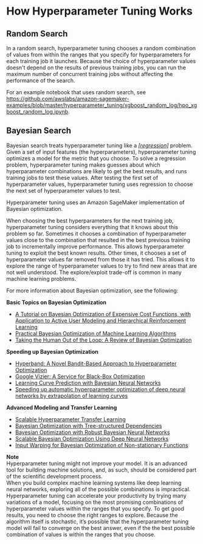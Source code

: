 # How Hyperparameter Tuning Works<a name="automatic-model-tuning-how-it-works"></a>

## Random Search<a name="automatic-tuning-random-search"></a>

In a random search, hyperparameter tuning chooses a random combination of values from within the ranges that you specify for hyperparameters for each training job it launches\. Because the choice of hyperparameter values doesn't depend on the results of previous training jobs, you can run the maximum number of concurrent training jobs without affecting the performance of the search\.

For an example notebook that uses random search, see [https://github\.com/awslabs/amazon\-sagemaker\-examples/blob/master/hyperparameter\_tuning/xgboost\_random\_log/hpo\_xgboost\_random\_log\.ipynb](https://github.com/awslabs/amazon-sagemaker-examples/blob/master/hyperparameter_tuning/xgboost_random_log/hpo_xgboost_random_log.ipynb)\.

## Bayesian Search<a name="automatic-tuning-bayesian-search.title"></a>

Bayesian search treats hyperparameter tuning like a *[\[regression\]](https://docs.aws.amazon.com/general/latest/gr/glos-chap.html#[regression])* problem\. Given a set of input features \(the hyperparameters\), hyperparameter tuning optimizes a model for the metric that you choose\. To solve a regression problem, hyperparameter tuning makes guesses about which hyperparameter combinations are likely to get the best results, and runs training jobs to test these values\. After testing the first set of hyperparameter values, hyperparameter tuning uses regression to choose the next set of hyperparameter values to test\.

Hyperparameter tuning uses an Amazon SageMaker implementation of Bayesian optimization\.

When choosing the best hyperparameters for the next training job, hyperparameter tuning considers everything that it knows about this problem so far\. Sometimes it chooses a combination of hyperparameter values close to the combination that resulted in the best previous training job to incrementally improve performance\. This allows hyperparameter tuning to exploit the best known results\. Other times, it chooses a set of hyperparameter values far removed from those it has tried\. This allows it to explore the range of hyperparameter values to try to find new areas that are not well understood\. The explore/exploit trade\-off is common in many machine learning problems\.

For more information about Bayesian optimization, see the following:

**Basic Topics on Bayesian Optimization**
+ [A Tutorial on Bayesian Optimization of Expensive Cost Functions, with Application to Active User Modeling and Hierarchical Reinforcement Learning](https://arxiv.org/abs/1012.2599)
+ [Practical Bayesian Optimization of Machine Learning Algorithms](https://arxiv.org/abs/1206.2944)
+ [Taking the Human Out of the Loop: A Review of Bayesian Optimization](http://ieeexplore.ieee.org/document/7352306/?reload=true)

**Speeding up Bayesian Optimization**
+ [Hyperband: A Novel Bandit\-Based Approach to Hyperparameter Optimization ](https://liamcli.com/assets/pdf/hyperband_jmlr.pdf)
+ [Google Vizier: A Service for Black\-Box Optimization](https://dl.acm.org/citation.cfm?id=3098043)
+ [Learning Curve Prediction with Bayesian Neural Networks](https://openreview.net/forum?id=S11KBYclx)
+ [Speeding up automatic hyperparameter optimization of deep neural networks by extrapolation of learning curves](https://dl.acm.org/citation.cfm?id=2832731)

**Advanced Modeling and Transfer Learning**
+ [Scalable Hyperparameter Transfer Learning](https://papers.nips.cc/paper/7917-scalable-hyperparameter-transfer-learning)
+ [Bayesian Optimization with Tree\-structured Dependencies](http://proceedings.mlr.press/v70/jenatton17a.html)
+ [Bayesian Optimization with Robust Bayesian Neural Networks](https://papers.nips.cc/paper/6116-bayesian-optimization-with-robust-bayesian-neural-networks)
+ [Scalable Bayesian Optimization Using Deep Neural Networks](http://proceedings.mlr.press/v37/snoek15.pdf)
+ [Input Warping for Bayesian Optimization of Non\-stationary Functions]( https://arxiv.org/abs/1402.0929)

**Note**  
Hyperparameter tuning might not improve your model\. It is an advanced tool for building machine solutions, and, as such, should be considered part of the scientific development process\.   
When you build complex machine learning systems like deep learning neural networks, exploring all of the possible combinations is impractical\. Hyperparameter tuning can accelerate your productivity by trying many variations of a model, focusing on the most promising combinations of hyperparameter values within the ranges that you specify\. To get good results, you need to choose the right ranges to explore\. Because the algorithm itself is stochastic, it’s possible that the hyperparameter tuning model will fail to converge on the best answer, even if the the best possible combination of values is within the ranges that you choose\. 